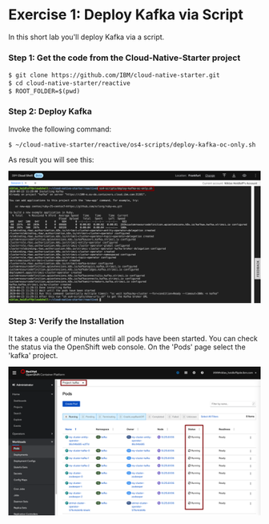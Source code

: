 # Exercise 1: Deploy Kafka via Script

In this short lab you'll deploy Kafka via a script.

### Step 1: Get the code from the Cloud-Native-Starter project

```
$ git clone https://github.com/IBM/cloud-native-starter.git
$ cd cloud-native-starter/reactive
$ ROOT_FOLDER=$(pwd)  
```

### Step 2: Deploy Kafka

Invoke the following command:

```
$ ~/cloud-native-starter/reactive/os4-scripts/deploy-kafka-oc-only.sh 
```

As result you will see this:

![](../../images/kafka-deployment.png)


### Step 3: Verify the Installation 

It takes a couple of minutes until all pods have been started. You can check the status via the OpenShift web console. On the 'Pods' page select the 'kafka' project.

![](../../images/kafka-deployment2.png)


